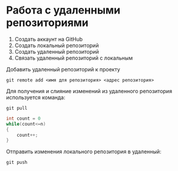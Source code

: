 # Работа с удаленными репозиториями

1. Создать аккаунт на GitHub
2. Создать локальный репозиторий
3. Создать удаленный репозиторий
4. Связать удаленный репозиторий с локальным

Добавить удаленный репозиторий к проекту
```
git remote add <имя для репозитория> <адрес репозитория>
```

Для получения и слияние изменений из удаленного репозитория используется команда:
```
git pull
```

```c#
int count = 0
while(count<=n)
{
    count++;
}
```

Отправить изменения локального репозитория в удаленный:
```
git push
```
